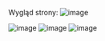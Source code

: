 Wygląd strony:
![image](https://github.com/Kalemak2/Forms-mastes/assets/152185330/5b866548-2154-4e68-9aa5-6b2960790050)

![image](https://github.com/Kalemak2/Forms-mastes/assets/152185330/185f56ec-f54f-4ac4-a9c0-c1b3019cd7dc)
![image](https://github.com/Kalemak2/Forms-mastes/assets/152185330/c8823e84-314b-4ee7-b0d3-7d639e2a6fb0)
![image](https://github.com/Kalemak2/Forms-mastes/assets/152185330/7b0278d8-7263-4111-8203-c619bad0d781)

